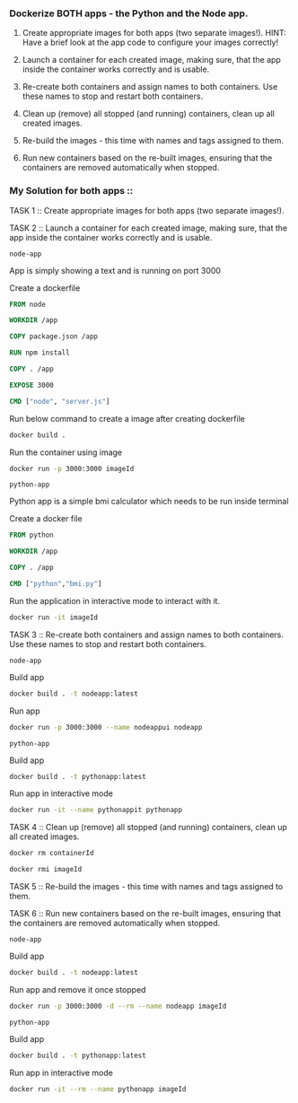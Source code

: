 ### Dockerize BOTH apps - the Python and the Node app.

1. Create appropriate images for both apps (two separate images!).
   HINT: Have a brief look at the app code to configure your images correctly!

2. Launch a container for each created image, making sure,
   that the app inside the container works correctly and is usable.

3. Re-create both containers and assign names to both containers.
   Use these names to stop and restart both containers.

4. Clean up (remove) all stopped (and running) containers,
   clean up all created images.

5. Re-build the images - this time with names and tags assigned to them.

6. Run new containers based on the re-built images, ensuring that the containers
   are removed automatically when stopped.

### My Solution for both apps ::

TASK 1 :: Create appropriate images for both apps (two separate images!).

TASK 2 :: Launch a container for each created image, making sure,
that the app inside the container works correctly and is usable.

`node-app`

App is simply showing a text and is running on port 3000

Create a dockerfile

```dockerfile
FROM node

WORKDIR /app

COPY package.json /app

RUN npm install

COPY . /app

EXPOSE 3000

CMD ["node", "server.js"]
```

Run below command to create a image after creating dockerfile

```sh
docker build .
```

Run the container using image

```sh
docker run -p 3000:3000 imageId
```

`python-app`

Python app is a simple bmi calculator which needs to be run inside terminal

Create a docker file

```dockerfile
FROM python

WORKDIR /app

COPY . /app

CMD ["python","bmi.py"]
```

Run the application in interactive mode to interact with it.

```sh
docker run -it imageId
```

TASK 3 :: Re-create both containers and assign names to both containers.
Use these names to stop and restart both containers.

`node-app`

Build app

```sh
docker build . -t nodeapp:latest
```

Run app

```sh
docker run -p 3000:3000 --name nodeappui nodeapp
```

`python-app`

Build app

```sh
docker build . -t pythonapp:latest
```

Run app in interactive mode

```sh
docker run -it --name pythonappit pythonapp
```

TASK 4 :: Clean up (remove) all stopped (and running) containers,
clean up all created images.

```sh
docker rm containerId
```

```sh
docker rmi imageId
```

TASK 5 :: Re-build the images - this time with names and tags assigned to them.

TASK 6 :: Run new containers based on the re-built images, ensuring that the containers
are removed automatically when stopped.

`node-app`

Build app

```sh
docker build . -t nodeapp:latest
```

Run app and remove it once stopped

```sh
docker run -p 3000:3000 -d --rm --name nodeapp imageId
```

`python-app`

Build app

```sh
docker build . -t pythonapp:latest
```

Run app in interactive mode

```sh
docker run -it --rm --name pythonapp imageId
```
